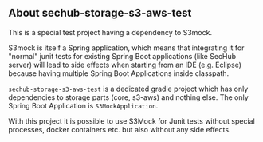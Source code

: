 <!-- SPDX-License-Identifier: MIT --->

## About sechub-storage-s3-aws-test
This is a special test project having a dependency to S3mock.

S3mock is itself a Spring application, which means that integrating it for "normal" junit tests
for existing Spring Boot applications (like SecHub server) will lead to side effects when starting 
from an IDE (e.g. Eclipse) because having multiple Spring Boot Applications inside classpath.

`sechub-storage-s3-aws-test` is a dedicated gradle project which has only dependencies to storage
parts (core, s3-aws) and nothing else. The only Spring Boot Application is `S3MockApplication`.

With this project it is possible to use S3Mock for Junit tests without special processes, docker
containers etc. but also without any side effects.

